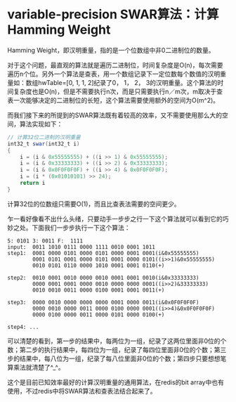 # variable-precision SWAR算法：计算Hamming Weight
Hamming Weight，即汉明重量，指的是一个位数组中非0二进制位的数量。

对于这个问题，最直观的算法就是遍历二进制位，时间复杂度是O(n)，每次需要遍历n个位。另外一个算法是查表，用一个数组记录下一定位数每个数值的汉明重量如：数组hwTable=[0, 1, 1, 2]纪录了0， 1， 2， 3的汉明重量。这个算法的时间复杂度也是O(n)，但是不需要执行n次，而是只需要执行n／m次，m取决于查表一次能够决定的二进制位的长短，这个算法需要使用额外的空间为O(m^2)。

而我们接下来的所提到的SWAR算法既有着较高的效率，又不需要使用那么大的空间，算法实现如下：

```java
// 计算32位二进制的汉明重量
int32_t swar(int32_t i)
{	
	i = (i & 0x55555555) + ((i >> 1) & 0x55555555);
	i = (i & 0x33333333) + ((i >> 2) & 0x33333333);
	i = (i & 0x0F0F0F0F) + ((i >> 4) & 0x0F0F0F0F);
	i = (i * (0x01010101) >> 24);
	return i
}
```
计算32位的位数组只需要O(1)，而且比查表法需要的空间更少。

乍一看好像看不出什么头绪，只要动手一步步之行一下这个算法就可以看到它的巧妙之处。下面我们一步步执行一下这个算法：

```
5: 0101	3: 0011	F:	1111
input:	0011 1010 0111 0000 1111 0010 0001 1011
step1:	0001 0000 0101 0000 0101 0000 0001 0001(i&0x55555555)
	   	0001 0101 0001 0000 0101 0001 0000 0101((i>>1)&0x55555555)
	   	0010 0101 0110 0000 1010 0001 0001 0110(+)

step2:	0010 0001 0010 0000 0010 0001 0001 0010(i&0x33333333)
		0000 0001 0001 0000 0010 0000 0000 0001((i>>2)&33333333)
		0010 0010 0011 0000 0100 0001 0001 0011(+)

step3:	0000 0010 0000 0000 0000 0001 0000 0011(i&0x0F0F0F0F)
		0000 0010 0000 0011 0000 0100 0000 0001((i>>4)&0x0F0F0F0F)
		0000 0100 0000 0011 0000 0101 0000 0100(+)

step4: ...
```

可以清楚的看到，第一步的结果中，每两位为一组，纪录了这两位里面非0位的个数；第二步的执行结果中，每四位为一组，纪录了每四位里面非0位的个数；第三步的结果中，每八位为一组，纪录了每八位里面非0位的个数；第四步只要想想笔算乘法就清楚了^_^。

这个是目前已知效率最好的计算汉明重量的通用算法，在redis的bit array中也有使用，不过redis中将SWAR算法和查表法结合起来了。
